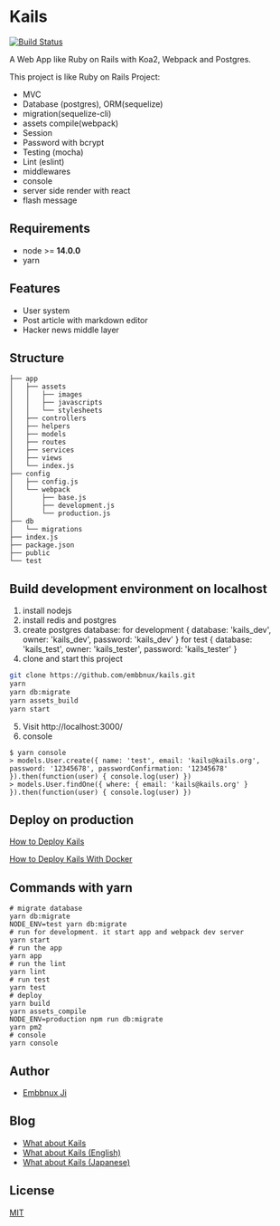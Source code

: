 # Kails

[![Build Status](https://travis-ci.org/embbnux/kails.svg?branch=master)](https://travis-ci.org/embbnux/kails)

A Web App like Ruby on Rails with Koa2, Webpack and Postgres.

This project is like Ruby on Rails Project:

* MVC
* Database (postgres), ORM(sequelize)
* migration(sequelize-cli)
* assets compile(webpack)
* Session
* Password with bcrypt
* Testing (mocha)
* Lint (eslint)
* middlewares
* console
* server side render with react
* flash message

## Requirements

* node >= __14.0.0__
* yarn

## Features

* User system
* Post article with markdown editor
* Hacker news middle layer

## Structure

```
├── app
│   ├── assets
│   │   ├── images
│   │   ├── javascripts
│   │   └── stylesheets
│   ├── controllers
│   ├── helpers
│   ├── models
│   ├── routes
│   ├── services
│   ├── views
│   └── index.js
├── config
│   ├── config.js
│   └── webpack
│       ├── base.js
│       ├── development.js
│       └── production.js
├── db
│   └── migrations
├── index.js
├── package.json
├── public
└── test
```

## Build development environment on localhost

1. install nodejs
2. install redis and postgres
3. create postgres database:
 for development { database: 'kails_dev', owner: 'kails_dev', password: 'kails_dev' }
 for test { database: 'kails_test', owner: 'kails_tester', password: 'kails_tester' }
4. clone and start this project

  ```bash
  git clone https://github.com/embbnux/kails.git
  yarn
  yarn db:migrate
  yarn assets_build
  yarn start
  ```

5. Visit http://localhost:3000/
6. console

  ```
  $ yarn console
  > models.User.create({ name: 'test', email: 'kails@kails.org', password: '12345678', passwordConfirmation: '12345678' }).then(function(user) { console.log(user) })
  > models.User.findOne({ where: { email: 'kails@kails.org' } }).then(function(user) { console.log(user) })
  ```

## Deploy on production

[How to Deploy Kails](https://github.com/embbnux/kails/wiki/How-to-Deploy-Kails)

[How to Deploy Kails With Docker](https://github.com/embbnux/kails/wiki/How-to-Deploy-Kails-with-docker)

## Commands with yarn

```
# migrate database
yarn db:migrate
NODE_ENV=test yarn db:migrate
# run for development. it start app and webpack dev server
yarn start
# run the app
yarn app
# run the lint
yarn lint
# run test
yarn test
# deploy
yarn build
yarn assets_compile
NODE_ENV=production npm run db:migrate
yarn pm2
# console
yarn console
```

## Author

* [Embbnux Ji](https://www.embbnux.com)

## Blog

* [What about Kails](https://www.embbnux.com/2016/09/04/kails_with_koa2_like_ruby_on_rails/)
* [What about Kails (English)](https://developpaper.com/kails-an-open-source-project-of-nodejs-similar-to-rails-based-on-koa2/)
* [What about Kails (Japanese)](https://simple-asta.blogspot.com/2019/08/kails-an-open-source-project-of-nodejs-similar-to-rails-based-on-koa2.html)

## License

[MIT](https://github.com/embbnux/kails/blob/master/LICENSE.txt)
